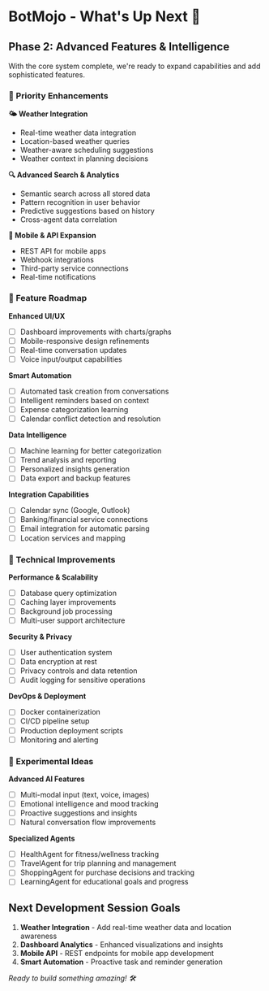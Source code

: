 # BotMojo - What's Up Next 🚀

## Phase 2: Advanced Features & Intelligence

With the core system complete, we're ready to expand capabilities and add sophisticated features.

### 🌟 Priority Enhancements

**🌤️ Weather Integration**
- Real-time weather data integration
- Location-based weather queries
- Weather-aware scheduling suggestions
- Weather context in planning decisions

**🔍 Advanced Search & Analytics**
- Semantic search across all stored data
- Pattern recognition in user behavior
- Predictive suggestions based on history
- Cross-agent data correlation

**📱 Mobile & API Expansion**
- REST API for mobile apps
- Webhook integrations
- Third-party service connections
- Real-time notifications

### 🎯 Feature Roadmap

**Enhanced UI/UX**
- [ ] Dashboard improvements with charts/graphs
- [ ] Mobile-responsive design refinements
- [ ] Real-time conversation updates
- [ ] Voice input/output capabilities

**Smart Automation**
- [ ] Automated task creation from conversations
- [ ] Intelligent reminders based on context
- [ ] Expense categorization learning
- [ ] Calendar conflict detection and resolution

**Data Intelligence**
- [ ] Machine learning for better categorization
- [ ] Trend analysis and reporting
- [ ] Personalized insights generation
- [ ] Data export and backup features

**Integration Capabilities**
- [ ] Calendar sync (Google, Outlook)
- [ ] Banking/financial service connections
- [ ] Email integration for automatic parsing
- [ ] Location services and mapping

### 🔧 Technical Improvements

**Performance & Scalability**
- [ ] Database query optimization
- [ ] Caching layer improvements
- [ ] Background job processing
- [ ] Multi-user support architecture

**Security & Privacy**
- [ ] User authentication system
- [ ] Data encryption at rest
- [ ] Privacy controls and data retention
- [ ] Audit logging for sensitive operations

**DevOps & Deployment**
- [ ] Docker containerization
- [ ] CI/CD pipeline setup
- [ ] Production deployment scripts
- [ ] Monitoring and alerting

### 🎲 Experimental Ideas

**Advanced AI Features**
- [ ] Multi-modal input (text, voice, images)
- [ ] Emotional intelligence and mood tracking
- [ ] Proactive suggestions and insights
- [ ] Natural conversation flow improvements

**Specialized Agents**
- [ ] HealthAgent for fitness/wellness tracking
- [ ] TravelAgent for trip planning and management
- [ ] ShoppingAgent for purchase decisions and tracking
- [ ] LearningAgent for educational goals and progress

## Next Development Session Goals

1. **Weather Integration** - Add real-time weather data and location awareness
2. **Dashboard Analytics** - Enhanced visualizations and insights
3. **Mobile API** - REST endpoints for mobile app development
4. **Smart Automation** - Proactive task and reminder generation

*Ready to build something amazing! 🛠️*
